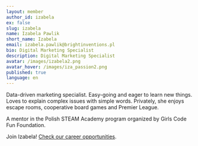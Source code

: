 ```yaml
---
layout: member
author_id: izabela
ex: false
slug: izabela
name: Izabela Pawlik
short_name: Izabela
email: izabela.pawlik@brightinventions.pl
bio: Digital Marketing Specialist
description: Digital Marketing Specialist
avatar: /images/izabela2.png
avatar_hover: /images/iza_passion2.png
published: true
language: en
---
```

Data-driven marketing specialist. Easy-going and eager to learn new things. Loves to explain complex issues with simple words. Privately, she enjoys escape rooms, cooperative board games and Premier League.

A mentor in the Polish STEAM Academy program organized by Girls Code Fun Foundation.

Join Izabela! [Check our career opportunities](/career).
